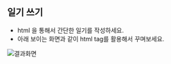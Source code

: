 ## 일기 쓰기 

* html 을 통해서 간단한 일기를 작성하세요. 
* 아래 보이는 화면과 같이 html tag를 활용해서 꾸며보세요. 

![결과화면](/material/images/dulumary/web/front/html/test01_result.png)
